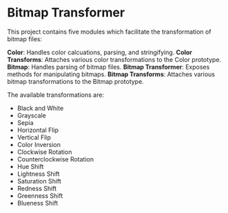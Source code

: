 # Bitmap Transformer

This project contains five modules which facilitate the transformation of bitmap files:

**Color**: Handles color calcuations, parsing, and stringifying.
**Color Transforms**: Attaches various color transformations to the Color prototype.
**Bitmap**: Handles parsing of bitmap files.
**Bitmap Transformer**: Exposes methods for manipulating bitmaps.
**Bitmap Transforms**: Attaches various bitmap transformations to the Bitmap prototype.

The available transformations are:
* Black and White
* Grayscale
* Sepia
* Horizontal Flip
* Vertical Flip
* Color Inversion
* Clockwise Rotation
* Counterclockwise Rotation
* Hue Shift
* Lightness Shift
* Saturation Shift
* Redness Shift
* Greenness Shift
* Blueness Shift